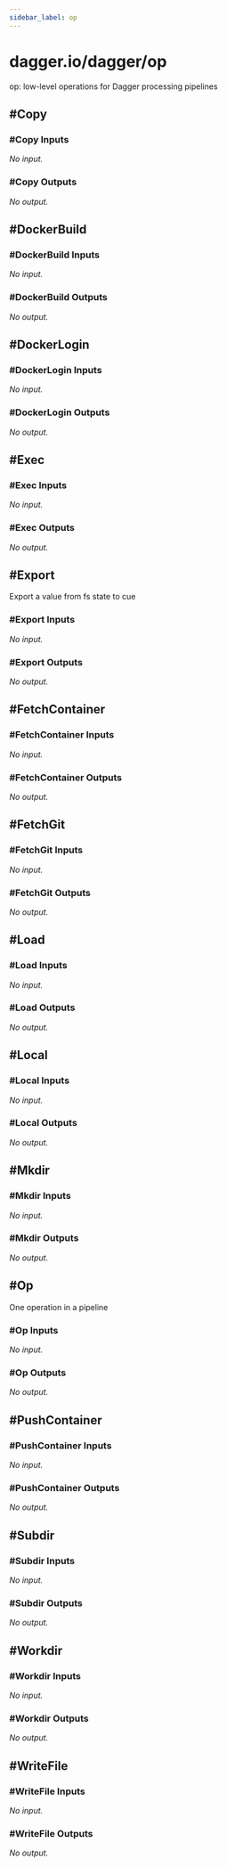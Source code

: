 ```yaml
---
sidebar_label: op
---
```


# dagger.io/dagger/op

op: low-level operations for Dagger processing pipelines

## #Copy

### #Copy Inputs

_No input._

### #Copy Outputs

_No output._

## #DockerBuild

### #DockerBuild Inputs

_No input._

### #DockerBuild Outputs

_No output._

## #DockerLogin

### #DockerLogin Inputs

_No input._

### #DockerLogin Outputs

_No output._

## #Exec

### #Exec Inputs

_No input._

### #Exec Outputs

_No output._

## #Export

Export a value from fs state to cue

### #Export Inputs

_No input._

### #Export Outputs

_No output._

## #FetchContainer

### #FetchContainer Inputs

_No input._

### #FetchContainer Outputs

_No output._

## #FetchGit

### #FetchGit Inputs

_No input._

### #FetchGit Outputs

_No output._

## #Load

### #Load Inputs

_No input._

### #Load Outputs

_No output._

## #Local

### #Local Inputs

_No input._

### #Local Outputs

_No output._

## #Mkdir

### #Mkdir Inputs

_No input._

### #Mkdir Outputs

_No output._

## #Op

One operation in a pipeline

### #Op Inputs

_No input._

### #Op Outputs

_No output._

## #PushContainer

### #PushContainer Inputs

_No input._

### #PushContainer Outputs

_No output._

## #Subdir

### #Subdir Inputs

_No input._

### #Subdir Outputs

_No output._

## #Workdir

### #Workdir Inputs

_No input._

### #Workdir Outputs

_No output._

## #WriteFile

### #WriteFile Inputs

_No input._

### #WriteFile Outputs

_No output._
